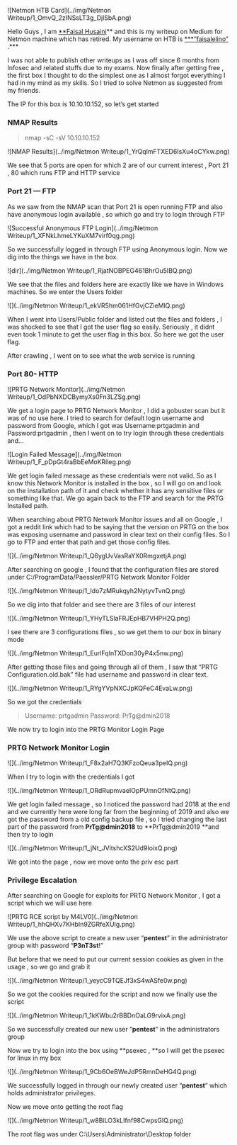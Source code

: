 ![Netmon HTB Card](../img/Netmon Writeup/1_OmvQ_2zINSsLT3g_DjlSbA.png)

Hello Guys , I am [**Faisal Husaini](http://twitter.com/faisalelino)** and this is my writeup on Medium for Netmon machine which has retired. My username on HTB is [***“faisalelino”](https://www.hackthebox.eu/home/users/profile/7404) .***

I was not able to publish other writeups as I was off since 6 months from Infosec and related stuffs due to my exams. Now finally after getting free , the first box I thought to do the simplest one as I almost forgot everything I had in my mind as my skills. So I tried to solve Netmon as suggested from my friends.

The IP for this box is 10.10.10.152, so let’s get started

### **NMAP Results**
>  nmap -sC -sV 10.10.10.152

![NMAP Results](../img/Netmon Writeup/1_YrQqlmFTXED6IsXu4oCYkw.png)

We see that 5 ports are open for which 2 are of our current interest , Port 21 , 80 which runs FTP and HTTP service

### Port 21 — FTP

As we saw from the NMAP scan that Port 21 is open running FTP and also have anonymous login available , so which go and try to login through FTP

![Successful Anonymous FTP Login](../img/Netmon Writeup/1_XFNkLhmeLYKuXM7virf0qg.png)

So we successfully logged in through FTP using Anonymous login. Now we dig into the things we have in the box.

![dir](../img/Netmon Writeup/1_RjatNOBPEG461BhrOu5IBQ.png)

We see that the files and folders here are exactly like we have in Windows machines. So we enter the Users folder

![](../img/Netmon Writeup/1_ekVR5hm061HfGvjCZieMlQ.png)

When I went into Users/Public folder and listed out the files and folders , I was shocked to see that I got the user flag so easily. Seriously , it didnt even took 1 minute to get the user flag in this box. So here we got the user flag.

After crawling , I went on to see what the web service is running

### Port 80- HTTP

![PRTG Network Monitor](../img/Netmon Writeup/1_OdPbNXDCBymyXs0Fn3LZSg.png)

We get a login page to PRTG Network Monitor , I did a gobuster scan but it was of no use here. I tried to search for default login username and password from Google, which I got was Username:prtgadmin and Password:prtgadmin , then I went on to try login through these credentials and…

![Login Failed Message](../img/Netmon Writeup/1_F_pDpGt4raBbEeMoKRileg.png)

We get login failed message as these credentials were not valid. So as I know this Network Monitor is installed in the box , so I will go on and look on the installation path of it and check whether it has any sensitive files or something like that. We go again back to the FTP and search for the PRTG Installed path.

When searching about PRTG Network Monitor issues and all on Google , I got a reddit link which had to be saying that the version on PRTG on the box was exposing username and password in clear text on their config files. So I go to FTP and enter that path and get those config files.

![](../img/Netmon Writeup/1_Q6ygUvVasRaYX0RmgxetjA.png)

After searching on google , I found that the configuration files are stored under C:/ProgramData/Paessler/PRTG Network Monitor Folder

![](../img/Netmon Writeup/1_Ido7zMRukqyh2NytyvTvnQ.png)

So we dig into that folder and see there are 3 files of our interest

![](../img/Netmon Writeup/1_YHyTLSlaFRJEpHB7VHPH2Q.png)

I see there are 3 configurations files , so we get them to our box in binary mode

![](../img/Netmon Writeup/1_EurlFqInTXDon30yP4x5nw.png)

After getting those files and going through all of them , I saw that “PRTG Configuration.old.bak” file had username and password in clear text.

![](../img/Netmon Writeup/1_RYgYVpNXCJpKQFeC4EvaLw.png)

So we got the credentials
>  Username: prtgadmin
>  Password: PrTg@dmin2018

We now try to login into the PRTG Monitor Login Page

### PRTG Network Monitor Login

![](../img/Netmon Writeup/1_F8x2aH7Q3KFzoQeua3peIQ.png)

When I try to login with the credentials I got

![](../img/Netmon Writeup/1_ORdRupmvaeIOpPUmnOfNtQ.png)

We get login failed message , so I noticed the password had 2018 at the end and we currently here were long far from the beginning of 2019 and also we got the password from a old config backup file , so I tried changing the last part of the password from **PrTg@dmin2018** to **PrTg@dmin2019 **and then try to login

![](../img/Netmon Writeup/1_jNt_JVitshcXS2Ud9IoixQ.png)

We got into the page , now we move onto the priv esc part

### Privilege Escalation

After searching on Google for exploits for PRTG Network Monitor , I got a script which we will use here

![PRTG RCE script by M4LV0](../img/Netmon Writeup/1_hhQHXv7KHbIn9ZGRfeXUIg.png)

We use the above script to create a new user “**pentest**” in the administrator group with password “**P3nT3st**!”

But before that we need to put our current session cookies as given in the usage , so we go and grab it

![](../img/Netmon Writeup/1_yeycC9TQEJf3xS4wASfe0w.png)

So we got the cookies required for the script and now we finally use the script

![](../img/Netmon Writeup/1_1kKWbu2rBBDnOaLG9rvixA.png)

So we successfully created our new user “**pentest**” in the administrators group

Now we try to login into the box using **psexec , **so I will get the psexec for linux in my box

![](../img/Netmon Writeup/1_9Cb6OeBWeJdP5RmnDeHG4Q.png)

We successfully logged in through our newly created user “**pentest**” which holds administrator privileges.

Now we move onto getting the root flag

![](../img/Netmon Writeup/1_w8BiLO3kLIfnf98CwpsGlQ.png)

The root flag was under C:\Users\Administrator\Desktop folder

